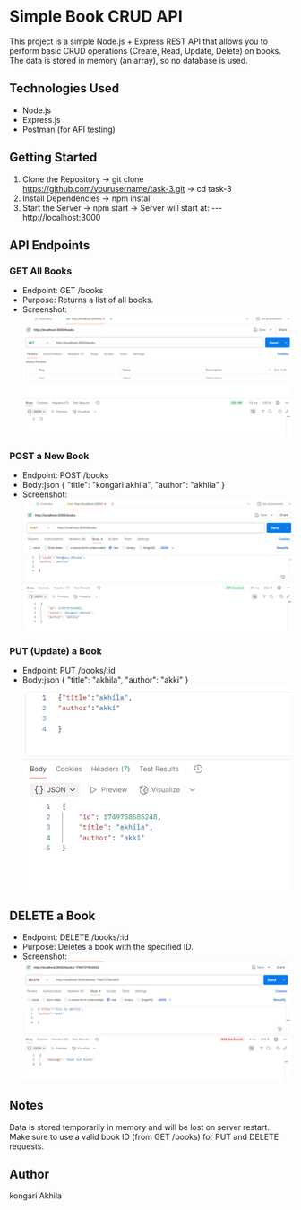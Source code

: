 # Simple Book CRUD API

This project is a simple Node.js + Express REST API that allows you to perform basic CRUD operations (Create, Read, Update, Delete) on books. The data is stored in memory (an array), so no database is used.

##  Technologies Used

- Node.js
- Express.js
- Postman (for API testing)

##  Getting Started
 1. Clone the Repository ->
git clone https://github.com/yourusername/task-3.git ->
cd task-3
 2. Install Dependencies ->
npm install
3. Start the Server ->
npm start ->
Server will start at:
---http://localhost:3000

## API Endpoints
### GET All Books
- Endpoint: GET /books
- Purpose: Returns a list of all books.
- Screenshot:
![GET](images/screenshot-get.png)


 ### POST a New Book
- Endpoint: POST /books
- Body:json
{
  "title": "kongari akhila",
  "author": "akhila"
}
- Screenshot:
![POSt](images/screenshot-post.png)


### PUT (Update) a Book
- Endpoint: PUT /books/:id
- Body:json
{
  "title": "akhila",
  "author": "akki"
}
![PUT](images/screenshot-put.png)


## DELETE a Book
- Endpoint: DELETE /books/:id
- Purpose: Deletes a book with the specified ID.
- Screenshot:
![DELETE](images/screenshot-delete.png)


## Notes
Data is stored temporarily in memory and will be lost on server restart.
Make sure to use a valid book ID (from GET /books) for PUT and DELETE requests.

## Author
kongari Akhila


